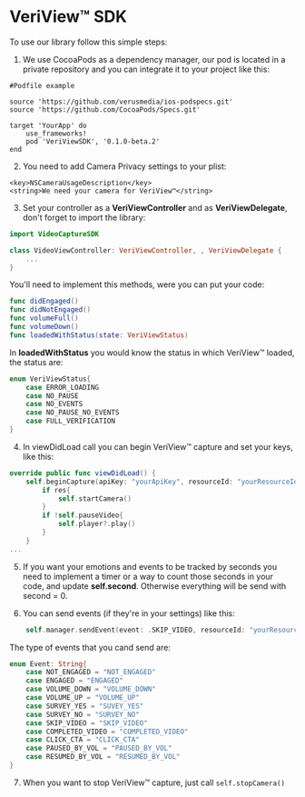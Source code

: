# VeriView™ SDK

To use our library follow this simple steps:

1.  We use CocoaPods as a dependency manager, our pod is located in a private repository and you can integrate it to your project like this:
```
#Podfile example

source 'https://github.com/verusmedia/ios-podspecs.git'
source 'https://github.com/CocoaPods/Specs.git'

target 'YourApp' do
    use_frameworks!
    pod 'VeriViewSDK', '0.1.0-beta.2'
end
```

2. You need to add Camera Privacy settings to your plist: 
```
<key>NSCameraUsageDescription</key>
<string>We need your camera for VeriView™</string>
```

3.  Set your controller as a **VeriViewController** and as **VeriViewDelegate**, don't forget to import the library:

```swift
import VideoCaptureSDK

class VideoViewController: VeriViewController, , VeriViewDelegate {
    ...
}
```

You'll need to implement this methods, were you can put your code:

```swift
func didEngaged()
func didNotEngaged()
func volumeFull()
func volumeDown()
func loadedWithStatus(state: VeriViewStatus)
```

In **loadedWithStatus** you would know the status in which VeriView™ loaded, the status are:

```swift
enum VeriViewStatus{
    case ERROR_LOADING
    case NO_PAUSE
    case NO_EVENTS
    case NO_PAUSE_NO_EVENTS
    case FULL_VERIFICATION
}
```

4.  In viewDidLoad call you can begin VeriView™ capture and set your keys, like this:

```swift
override public func viewDidLoad() {
    self.beginCapture(apiKey: "yourApiKey", resourceId: "yourResourceId", reproductionId: "yourReproductionId"){(res) in
        if res{
            self.startCamera()
        }
        if !self.pauseVideo{
            self.player?.play()
        }
    }
...
```

5. If you want your emotions and events to be tracked by seconds you need to implement a timer or a way to count those seconds in your code, and update **self.second**. Otherwise everything will be send with second = 0.

6. You can send events (if they're in your settings) like this:

```swift
    self.manager.sendEvent(event: .SKIP_VIDEO, resourceId: "yourResourceId", reproductionId: "yourReproduction", apiKey: "yourApiKey", time: String(self.second))
```

The type of events that you cand send are:

```swift
enum Event: String{
    case NOT_ENGAGED = "NOT_ENGAGED"
    case ENGAGED = "ENGAGED"
    case VOLUME_DOWN = "VOLUME_DOWN"
    case VOLUME_UP = "VOLUME_UP"
    case SURVEY_YES = "SUVEY_YES"
    case SURVEY_NO = "SURVEY_NO"
    case SKIP_VIDEO = "SKIP_VIDEO"
    case COMPLETED_VIDEO = "COMPLETED_VIDEO"
    case CLICK_CTA = "CLICK_CTA"
    case PAUSED_BY_VOL = "PAUSED_BY_VOL"
    case RESUMED_BY_VOL = "RESUMED_BY_VOL"
}
```

7.  When you want to stop VeriView™ capture, just call `self.stopCamera()`


